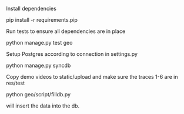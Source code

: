 Install dependencies

pip install -r requirements.pip

Run tests to ensure all dependencies are in place

python manage.py test geo

Setup Postgres according to connection in settings.py

python manage.py syncdb

Copy demo videos to static/upload and make sure the traces 1-6 are in res/test

python geo/script/filldb.py

will insert the data into the db.


